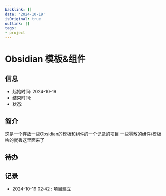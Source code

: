 ```yaml
---
backlink: []
date: '2024-10-19'
isOriginal: true
outlink: []
tags:
- project
---
```

# Obsidian 模板&组件
## 信息
- 起始时间: 2024-10-19
- 结束时间: 
- 状态: 
## 简介
这是一个存放一些Obsidian的模板和组件的一个记录的项目
一些零散的组件/模板啥的就丢这里面来了
## 待办

## 记录
- 2024-10-19 02:42 :  项目建立